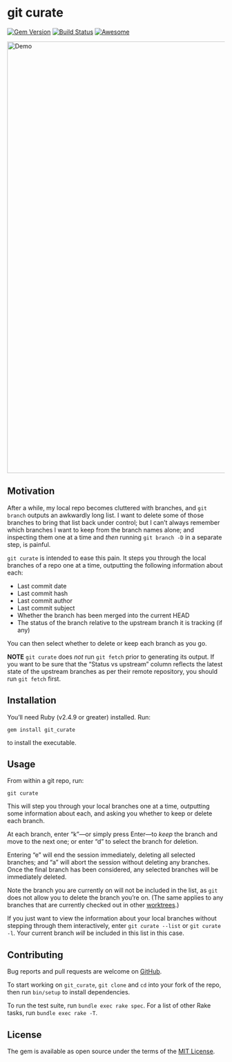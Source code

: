 # git curate

[![Gem Version][GV img]][Gem Version]
[![Build Status][BS img]][Build Status]
[![Awesome][AR img]][Awesome Ruby]

<img src="https://raw.githubusercontent.com/matt-harvey/git_curate/master/assets/demo.gif" width="1000" alt="Demo" />

## Motivation

After a while, my local repo becomes cluttered with branches, and `git branch` outputs an awkwardly
long list. I want to delete some of those branches to bring that list back under control; but I
can&#8217;t always remember which branches I want to keep from the branch names alone; and inspecting them
one at a time and _then_ running `git branch -D` in a separate step, is painful.

`git curate` is intended to ease this pain. It steps you through the local branches of a repo one at
a time, outputting the following information about each:

* Last commit date
* Last commit hash
* Last commit author
* Last commit subject
* Whether the branch has been merged into the current HEAD
* The status of the branch relative to the upstream branch it is tracking (if any)

You can then select whether to delete or keep each branch as you go.

**NOTE** `git curate` does _not_ run `git fetch` prior to generating its output. If you want to
be sure that the &ldquo;Status vs upstream&rdquo; column reflects the latest state of the upstream branches
as per their remote repository, you should run `git fetch` first.

## Installation

You&#8217;ll need Ruby (v2.4.9 or greater) installed. Run:

```
gem install git_curate
```

to install the executable.

## Usage

From within a git repo, run:

```
git curate
```

This will step you through your local branches one at a time, outputting some information about
each, and asking you whether to keep or delete each branch.

At each branch, enter &ldquo;k&rdquo;&mdash;or simply press Enter&mdash;to _keep_ the branch and move to the next one;
or enter &ldquo;d&rdquo; to select the branch for deletion.

Entering &ldquo;e&rdquo; will end the session immediately, deleting all selected branches; and &ldquo;a&rdquo; will
abort the session without deleting any branches. Once the final branch has been considered,
any selected branches will be immediately deleted.

Note the branch you are currently on will not be included in the list, as `git` does not allow you to delete
the branch you&#8217;re on. (The same applies to any branches that are currently checked out in other
[worktrees](https://git-scm.com/docs/git-worktree).)

If you just want to view the information about your local branches without stepping through
them interactively, enter `git curate --list` or `git curate -l`. Your current branch _will_
be included in this list in this case.

## Contributing

Bug reports and pull requests are welcome on [GitHub](https://github.com/matt-harvey/git_curate).

To start working on `git_curate`, `git clone` and `cd` into your fork of the repo, then run `bin/setup` to
install dependencies.

To run the test suite, run `bundle exec rake spec`. For a list of other Rake tasks, run `bundle exec rake -T`.

## License

The gem is available as open source under the terms of the [MIT License](http://opensource.org/licenses/MIT).

[Gem Version]: https://rubygems.org/gems/git_curate
[Build Status]: https://travis-ci.org/matt-harvey/git_curate
[Awesome Ruby]: https://awesome-ruby.com/#-git-tools

[GV img]: https://img.shields.io/gem/v/git_curate.svg
[BS img]: https://img.shields.io/travis/matt-harvey/git_curate.svg
[AR img]: https://cdn.rawgit.com/sindresorhus/awesome/d7305f38d29fed78fa85652e3a63e154dd8e8829/media/badge.svg
